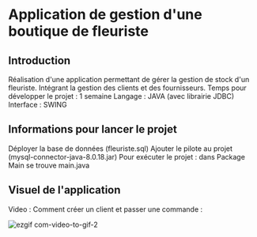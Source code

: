 
<h1>Application de gestion d'une boutique de fleuriste</h1>
<h2>Introduction</h2>
Réalisation d'une application permettant de gérer la gestion de stock d'un fleuriste. Intégrant la gestion des clients et des fournisseurs. Temps pour développer le projet : 1 semaine  
Langage : JAVA (avec librairie JDBC) 
Interface : SWING

<h2>Informations pour lancer le projet</h2>
Déployer la base de données (fleuriste.sql)     
Ajouter le pilote au projet (mysql-connector-java-8.0.18.jar)   
Pour exécuter le projet : dans Package Main se trouve main.java 

<h2>Visuel de l'application</h2>
Video : Comment créer un client et passer une commande : 

![ezgif com-video-to-gif-2](https://user-images.githubusercontent.com/57462792/70751951-e624dd00-1d31-11ea-9c67-1090d614b537.gif)
